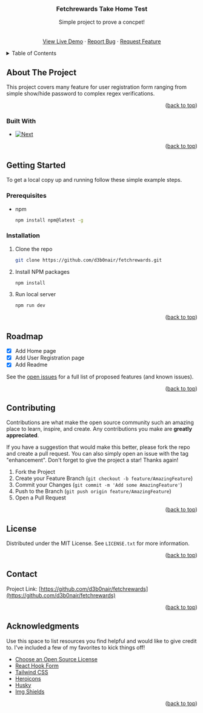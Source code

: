 <br />
<div align="center">

  <h3 align="center">Fetchrewards Take Home Test</h3>

  <p align="center">
    Simple project to prove a concpet!
    <br />
    <br />
    <br />
    <a href="https://fetchrewards.vercel.app/">View Live Demo</a>
    ·
    <a href="https://github.com/d3b0nair/fetchrewards/issues">Report Bug</a>
    ·
    <a href="https://github.com/d3b0nair/fetchrewards/issues">Request Feature</a>
  </p>
</div>



<!-- TABLE OF CONTENTS -->
<details>
  <summary>Table of Contents</summary>
  <ol>
    <li>
      <a href="#about-the-project">About The Project</a>
      <ul>
        <li><a href="#built-with">Built With</a></li>
      </ul>
    </li>
    <li>
      <a href="#getting-started">Getting Started</a>
      <ul>
        <li><a href="#prerequisites">Prerequisites</a></li>
        <li><a href="#installation">Installation</a></li>
      </ul>
    </li>
    <li><a href="#roadmap">Roadmap</a></li>
    <li><a href="#contributing">Contributing</a></li>
    <li><a href="#license">License</a></li>
    <li><a href="#contact">Contact</a></li>
    <li><a href="#acknowledgments">Acknowledgments</a></li>
  </ol>
</details>



<!-- ABOUT THE PROJECT -->
## About The Project


This project covers many feature for user registration form ranging from simple show/hide password to complex regex verifications.

<p align="right">(<a href="#readme-top">back to top</a>)</p>



### Built With

* [![Next][Next.js]][Next-url]

<p align="right">(<a href="#readme-top">back to top</a>)</p>



<!-- GETTING STARTED -->
## Getting Started

To get a local copy up and running follow these simple example steps.

### Prerequisites

* npm
  ```sh
  npm install npm@latest -g
  ```

### Installation


1. Clone the repo
   ```sh
   git clone https://github.com/d3b0nair/fetchrewards.git
   ```
2. Install NPM packages
   ```sh
   npm install
   ```
3. Run local server
   ```sh
   npm run dev
   ```

<p align="right">(<a href="#readme-top">back to top</a>)</p>



<!-- ROADMAP -->
## Roadmap

- [x] Add Home page
- [x] Add User Registration page
- [x] Add Readme

See the [open issues](https://github.com/d3b0nair/fetchrewards/issues) for a full list of proposed features (and known issues).

<p align="right">(<a href="#readme-top">back to top</a>)</p>



<!-- CONTRIBUTING -->
## Contributing

Contributions are what make the open source community such an amazing place to learn, inspire, and create. Any contributions you make are **greatly appreciated**.

If you have a suggestion that would make this better, please fork the repo and create a pull request. You can also simply open an issue with the tag "enhancement".
Don't forget to give the project a star! Thanks again!

1. Fork the Project
2. Create your Feature Branch (`git checkout -b feature/AmazingFeature`)
3. Commit your Changes (`git commit -m 'Add some AmazingFeature'`)
4. Push to the Branch (`git push origin feature/AmazingFeature`)
5. Open a Pull Request

<p align="right">(<a href="#readme-top">back to top</a>)</p>



<!-- LICENSE -->
## License

Distributed under the MIT License. See `LICENSE.txt` for more information.

<p align="right">(<a href="#readme-top">back to top</a>)</p>



<!-- CONTACT -->
## Contact

Project Link: [https://github.com/d3b0nair/fetchrewards](https://github.com/d3b0nair/fetchrewards)

<p align="right">(<a href="#readme-top">back to top</a>)</p>



<!-- ACKNOWLEDGMENTS -->
## Acknowledgments

Use this space to list resources you find helpful and would like to give credit to. I've included a few of my favorites to kick things off!

* [Choose an Open Source License](https://choosealicense.com)
* [React Hook Form](https://react-hook-form.com/)
* [Tailwind CSS](https://tailwindcss.com/)
* [Heroicons](https://heroicons.com/)
* [Husky](https://github.com/typicode/husky)
* [Img Shields](https://shields.io)

<p align="right">(<a href="#readme-top">back to top</a>)</p>



[license-url]: https://github.com/d3b0nair/fetchrewards/blob/production/LICENSE
[Next.js]: https://img.shields.io/badge/next.js-000000?style=for-the-badge&logo=nextdotjs&logoColor=white
[Next-url]: https://nextjs.org/
